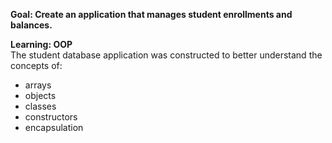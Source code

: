 **Goal: Create an application that manages student enrollments and balances.**
<br>

**Learning: OOP**
<br>
The student database application was constructed to better understand the concepts of:

- arrays
- objects
- classes
- constructors
- encapsulation
